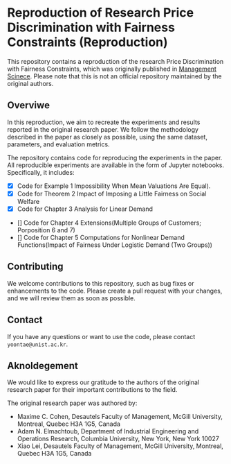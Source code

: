 
# Reproduction of Research Price Discrimination with Fairness Constraints (Reproduction)

This repository contains a reproduction of the research Price Discrimination with Fairness Constraints, which was originally published in [Management Scinece](https://pubsonline.informs.org/doi/pdf/10.1287/mnsc.2022.4317). Please note that this is not an official repository maintained by the original authors.



## Overviwe
In this reproduction, we aim to recreate the experiments and results reported in the original research paper. We follow the methodology described in the paper as closely as possible, using the same dataset, parameters, and evaluation metrics.

The repository contains code for reproducing the experiments in the paper. All reproducible experiments are available in the form of Jupyter notebooks. Specifically, it includes:
- [x] Code for Example 1 Impossibility When Mean Valuations Are Equal).
- [x] Code for Theorem 2 Impact of Imposing a Little Fairness on Social Welfare
- [x] Code for Chapter 3 Analysis for Linear Demand
- [] Code for Chapter 4 Extensions(Multiple Groups of Customers; Porposition 6 and 7)
- [] Code for Chapter 5 Computations for Nonlinear Demand Functions(Impact of Fairness Under Logistic Demand (Two Groups))


## Contributing
We welcome contributions to this repository, such as bug fixes or enhancements to the code. Please create a pull request with your changes, and we will review them as soon as possible.


## Contact
If you have any questions or want to use the code, please contact `yoontae@unist.ac.kr`.


## Aknoldegement
We would like to express our gratitude to the authors of the original research paper for their important contributions to the field.

The original research paper was authored by:
- Maxime C. Cohen, Desautels Faculty of Management, McGill University, Montreal, Quebec H3A 1G5, Canada
- Adam N. Elmachtoub, Department of Industrial Engineering and Operations Research, Columbia University, New York, New York 10027
- Xiao Lei, Desautels Faculty of Management, McGill University, Montreal, Quebec H3A 1G5, Canada
